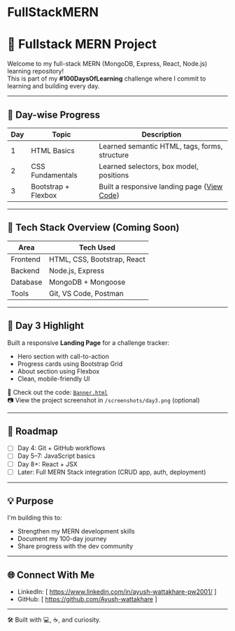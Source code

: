 # FullStackMERN

# 🚀 Fullstack MERN Project

Welcome to my full-stack MERN (MongoDB, Express, React, Node.js) learning repository!  
This is part of my **#100DaysOfLearning** challenge where I commit to learning and building every day.

---

## 📅 Day-wise Progress

| Day | Topic | Description |
|-----|-------|-------------|
| 1   | HTML Basics | Learned semantic HTML, tags, forms, structure |
| 2   | CSS Fundamentals | Learned selectors, box model, positions |
| 3   | Bootstrap + Flexbox | Built a responsive landing page ([View Code](./Banner.html)) |

---

## 🔧 Tech Stack Overview (Coming Soon)

| Area        | Tech Used             |
|-------------|------------------------|
| Frontend    | HTML, CSS, Bootstrap, React |
| Backend     | Node.js, Express        |
| Database    | MongoDB + Mongoose     |
| Tools       | Git, VS Code, Postman  |

---

## 📌 Day 3 Highlight

Built a responsive **Landing Page** for a challenge tracker:
- Hero section with call-to-action
- Progress cards using Bootstrap Grid
- About section using Flexbox
- Clean, mobile-friendly UI

📄 Check out the code: [`Banner.html`](./Banner.html)  
📷 View the project screenshot in `/screenshots/day3.png` (optional)

---

## 🚧 Roadmap

- [ ] Day 4: Git + GitHub workflows  
- [ ] Day 5–7: JavaScript basics  
- [ ] Day 8+: React + JSX  
- [ ] Later: Full MERN Stack integration (CRUD app, auth, deployment)

---

## 💡 Purpose

I'm building this to:
- Strengthen my MERN development skills
- Document my 100-day journey
- Share progress with the dev community

---

## 🌐 Connect With Me

- LinkedIn: [ https://www.linkedin.com/in/ayush-wattakhare-pw2001/ ]
- GitHub: [ https://github.com/Ayush-wattakhare ]

---

🛠 Built with 💻, ☕, and curiosity.
